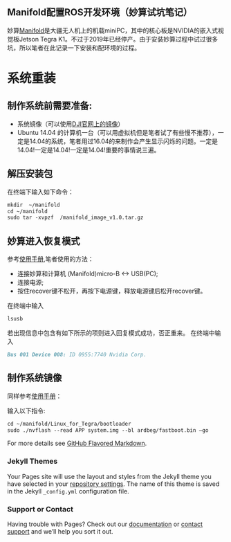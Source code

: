 ## Manifold配置ROS开发环境（妙算试坑笔记）

妙算[Manifold](https://www.dji.com/cn/manifold)是大疆无人机上的机载miniPC，其中的核心板是NVIDIA的嵌入式视觉板Jetson Tegra K1。不过于2019年已经停产。由于安装妙算过程中试过很多坑，所以笔者在此记录一下安装和配环境的过程。



# 系统重装
## 制作系统前需要准备:

- 系统镜像（可以使用[DJI官网上的镜像](https://dl.djicdn.com/downloads/manifold/manifold_image_v1.0.tar.gz)）
- Ubuntu 14.04 的计算机一台（可以用虚拟机但是笔者试了有些慢不推荐），一定是14.04的系统，笔者用过16.04的来制作会产生显示闪烁的问题。一定是14.04!一定是14.04!一定是14.04!重要的事情说三遍。

## 解压安装包 
 在终端下输入如下命令：

```markdown
mkdir  ~/manifold
cd ~/manifold
sudo tar -xvpzf  /manifold_image_v1.0.tar.gz
```

## 妙算进入恢复模式
参考[使用手册](https://dl.djicdn.com/downloads/manifold/20170918/Manifold_User_Manual_v1.2_CH.pdf),笔者使用的方法：
- 连接妙算和计算机 (Manifold)micro-B <-> USB(PC);
- 连接电源;
- 按住recover键不松开，再按下电源键，释放电源键后松开recover键。

在终端中输入
```markdown
lsusb
```
若出现信息中包含有如下所示的项则进入回复模式成功，否正重来。
在终端中输入
```markdown
Bus 001 Device 008: ID 0955:7740 Nvidia Corp.
```
## 制作系统镜像
同样参考[使用手册](https://dl.djicdn.com/downloads/manifold/20170918/Manifold_User_Manual_v1.2_CH.pdf)：

输入以下指令:
```markdown
cd ~/manifold/Linux_for_Tegra/bootloader
sudo ./nvflash --read APP system.img --bl ardbeg/fastboot.bin –go
```

For more details see [GitHub Flavored Markdown](https://guides.github.com/features/mastering-markdown/).

### Jekyll Themes

Your Pages site will use the layout and styles from the Jekyll theme you have selected in your [repository settings](https://github.com/SkyEagle8352/Manifold_ROS_Setup.github.io/settings). The name of this theme is saved in the Jekyll `_config.yml` configuration file.

### Support or Contact

Having trouble with Pages? Check out our [documentation](https://help.github.com/categories/github-pages-basics/) or [contact support](https://github.com/contact) and we’ll help you sort it out.
